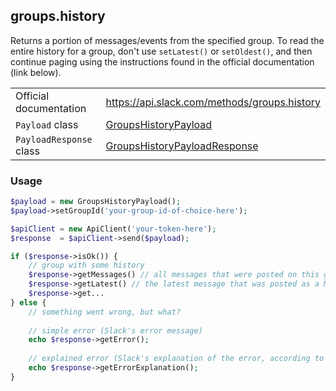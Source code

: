 ## groups.history

Returns a portion of messages/events from the specified group. To read the entire history for a group,
don't use `setLatest()` or `setOldest()`, and then continue paging using the instructions found in the
official documentation (link below).

| | |
|-------------------------|---------------------------------------------------------------------------------------------------------------------------------------|
| Official documentation  | https://api.slack.com/methods/groups.history                                                                                          |
| `Payload` class         | [GroupsHistoryPayload](https://github.com/cleentfaar/slack/blob/master/src/CL/Slack/Payload/GroupsHistoryPayload.php)                 |
| `PayloadResponse` class | [GroupsHistoryPayloadResponse](https://github.com/cleentfaar/slack/blob/master/src/CL/Slack/Payload/GroupsHistoryPayloadResponse.php) |


### Usage

```php
$payload = new GroupsHistoryPayload();
$payload->setGroupId('your-group-id-of-choice-here');

$apiClient = new ApiClient('your-token-here');
$response  = $apiClient->send($payload);

if ($response->isOk()) {
    // group with some history
    $response->getMessages() // all messages that were posted on this group, as an array of Message objects
    $response->getLatest() // the latest message that was posted as a Message object 
    $response->get...
} else {
    // something went wrong, but what?
    
    // simple error (Slack's error message)
    echo $response->getError();
    
    // explained error (Slack's explanation of the error, according to the documentation)
    echo $response->getErrorExplanation();
}
```
